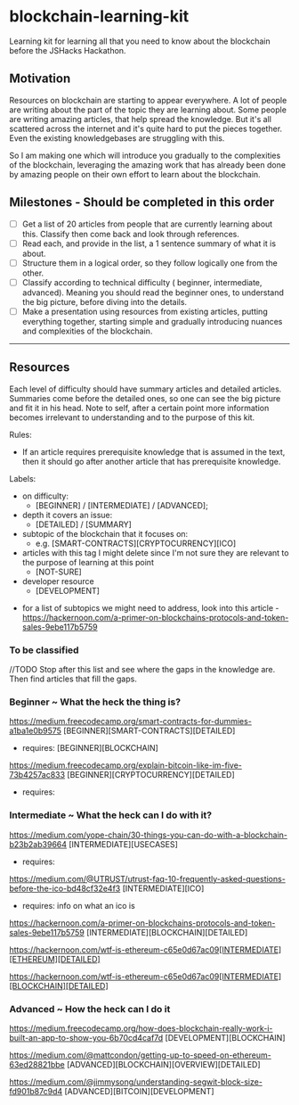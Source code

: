 # blockchain-learning-kit
Learning kit for learning all that you need to know about the blockchain before the JSHacks Hackathon.


## Motivation

Resources on blockchain are starting to appear everywhere. A lot of people are writing about the part of the topic they are learning about.
Some people are writing amazing articles, that help spread the knowledge. But it's all scattered across the internet and it's quite hard to put the pieces together.
Even the existing knowledgebases are struggling with this.

So I am making one which will introduce you gradually to the complexities of the blockchain, leveraging the amazing work that has already been done by amazing people on their own effort to learn about the blockchain.


## Milestones - Should be completed in this order

- [ ] Get a list of 20 articles from people that are currently learning about this. Classify then come back and look through references.
- [ ] Read each, and provide in the list, a 1 sentence summary of what it is about.
- [ ] Structure them in a logical order, so they follow logically one from the other.
- [ ] Classify according to technical difficulty ( beginner, intermediate, advanced). Meaning you should read the beginner ones, to understand the big picture, before diving into the details.
- [ ] Make a presentation using resources from existing articles, putting everything together, starting simple and gradually introducing nuances and complexities of the blockchain.

----

## Resources

Each level of difficulty should have summary articles and detailed articles. Summaries come before the detailed ones, so one can see the big picture and fit it in his head.
Note to self, after a certain point more information becomes irrelevant to understanding and to the purpose of this kit.

Rules:
 - If an article requires prerequisite knowledge that is assumed in the text, then it should go after another article that has prerequisite knowledge.

Labels:
  * on difficulty:
    * [BEGINNER] / [INTERMEDIATE] / [ADVANCED];
  * depth it covers an issue:
    * [DETAILED] / [SUMMARY]
  * subtopic of the blockchain that it focuses on:
    * e.g. [SMART-CONTRACTS][CRYPTOCURRENCY][ICO]
  * articles with this tag I might delete since I'm not sure they are relevant to the purpose of learning at this point 
    * [NOT-SURE]
  * developer resource 
    * [DEVELOPMENT]


  - for a list of subtopics we might need to address, look into this article - https://hackernoon.com/a-primer-on-blockchains-protocols-and-token-sales-9ebe117b5759


### To be classified

//TODO Stop after this list and see where the gaps in the knowledge are. Then find articles that fill the gaps.

### Beginner ~ What the heck the thing is?

https://medium.freecodecamp.org/smart-contracts-for-dummies-a1ba1e0b9575 [BEGINNER][SMART-CONTRACTS][DETAILED]
- requires: [BEGINNER][BLOCKCHAIN]

https://medium.freecodecamp.org/explain-bitcoin-like-im-five-73b4257ac833 [BEGINNER][CRYPTOCURRENCY][DETAILED]
- requires: 
### Intermediate ~ What the heck can I do with it?

https://medium.com/yope-chain/30-things-you-can-do-with-a-blockchain-b23b2ab39664 [INTERMEDIATE][USECASES]
- requires:

https://medium.com/@UTRUST/utrust-faq-10-frequently-asked-questions-before-the-ico-bd48cf32e4f3 [INTERMEDIATE][ICO]
- requires: info on what an ico is

https://hackernoon.com/a-primer-on-blockchains-protocols-and-token-sales-9ebe117b5759 [INTERMEDIATE][BLOCKCHAIN][DETAILED]

https://hackernoon.com/wtf-is-ethereum-c65e0d67ac09[INTERMEDIATE][ETHEREUM][DETAILED]

https://hackernoon.com/wtf-is-ethereum-c65e0d67ac09[INTERMEDIATE][BLOCKCHAIN][DETAILED]

### Advanced ~ How the heck can I do it

https://medium.freecodecamp.org/how-does-blockchain-really-work-i-built-an-app-to-show-you-6b70cd4caf7d [DEVELOPMENT][BLOCKCHAIN]

https://medium.com/@mattcondon/getting-up-to-speed-on-ethereum-63ed28821bbe [ADVANCED][BLOCKCHAIN][OVERVIEW][DETAILED]

https://medium.com/@jimmysong/understanding-segwit-block-size-fd901b87c9d4 [ADVANCED][BITCOIN][DEVELOPMENT]


